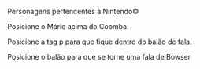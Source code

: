 Personagens pertencentes à Nintendo©

Posicione o Mário acima do Goomba.

Posicione a tag p para que fique dentro do balão de fala.

Posicione o balão para que se torne uma fala de Bowser